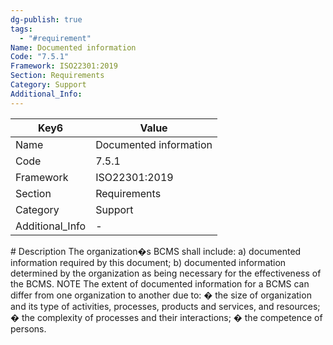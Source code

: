 ```yaml
---
dg-publish: true
tags:
  - "#requirement"
Name: Documented information
Code: "7.5.1"
Framework: ISO22301:2019
Section: Requirements
Category: Support
Additional_Info: 
---
```


<div><table class="dataview table-view-table"><thead class="table-view-thead"><tr class="table-view-tr-header"><th class="table-view-th"><span>Key</span><span class="dataview small-text">6</span></th><th class="table-view-th"><span>Value</span></th></tr></thead><tbody class="table-view-tbody"><tr><td><span>Name</span></td><td><span>Documented information</span></td></tr><tr><td><span>Code</span></td><td><span>7.5.1</span></td></tr><tr><td><span>Framework</span></td><td><span>ISO22301:2019</span></td></tr><tr><td><span>Section</span></td><td><span>Requirements</span></td></tr><tr><td><span>Category</span></td><td><span>Support</span></td></tr><tr><td><span>Additional_Info</span></td><td><span>-</span></td></tr></tbody></table></div>
# Description
The organization�s BCMS shall include: a) documented information required by this document; b) documented information determined by the organization as being necessary for the effectiveness of the BCMS.  NOTE The extent of documented information for a BCMS can differ from one organization to another due to: � the size of organization and its type of activities, processes, products and services, and resources; � the complexity of processes and their interactions; � the competence of persons.
